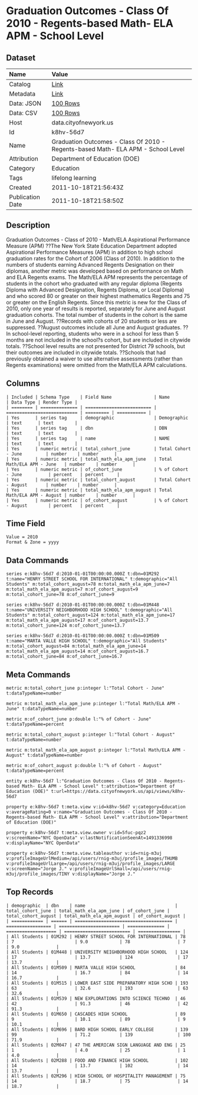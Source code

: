 # Graduation Outcomes - Class Of 2010 - Regents-based Math- ELA APM - School Level

## Dataset

| Name | Value |
| :--- | :---- |
| Catalog | [Link](https://catalog.data.gov/dataset/graduation-outcomes-class-of-2010-regents-based-math-ela-apm-school-level-ea88b) |
| Metadata | [Link](https://data.cityofnewyork.us/api/views/k8hv-56d7) |
| Data: JSON | [100 Rows](https://data.cityofnewyork.us/api/views/k8hv-56d7/rows.json?max_rows=100) |
| Data: CSV | [100 Rows](https://data.cityofnewyork.us/api/views/k8hv-56d7/rows.csv?max_rows=100) |
| Host | data.cityofnewyork.us |
| Id | k8hv-56d7 |
| Name | Graduation Outcomes - Class Of 2010 - Regents-based Math- ELA APM - School Level |
| Attribution | Department of Education (DOE) |
| Category | Education |
| Tags | lifelong learning |
| Created | 2011-10-18T21:56:43Z |
| Publication Date | 2011-10-18T21:58:50Z |

## Description

Graduation Outcomes - Class of 2010 - Math/ELA Aspirational Performance Measure (APM) 
??The New York State Education Department adopted Aspirational Performance Measures (APM) in addition to high school graduation rates for the Cohort of 2006 (Class of 2010). In addition to the numbers of students earning Advanced Regents Designation on their diplomas, another metric was developed based on performance on Math and ELA Regents exams. The Math/ELA APM represents the percentage of students in the cohort who graduated with any regular diploma (Regents Diploma with Advanced Designation, Regents Diploma, or Local Diploma) and who scored 80 or greater on their highest mathematics Regents and 75 or greater on the English Regents. Since this metric is new for the Class of 2010, only one year of results is reported, separately for June and August graduation cohorts. The total number of students in the cohort is the same in June and August. 
??Records with cohorts of 20 students or less are suppressed. 
??August outcomes include all June and August graduates. 
??In school-level reporting, students who were in a school for less than 5 months are not included in the school?s cohort, but are included in citywide totals. 
??School level results are not presented for District 79 schools, but their outcomes are included in citywide totals. 
??Schools that had previously obtained a waiver to use alternative assessments (rather than Regents examinations) were omitted from the Math/ELA APM calculations.

## Columns

```ls
| Included | Schema Type    | Field Name                | Name                        | Data Type | Render Type |
| ======== | ============== | ========================= | =========================== | ========= | =========== |
| Yes      | series tag     | demographic               | Demographic                 | text      | text        |
| Yes      | series tag     | dbn                       | DBN                         | text      | text        |
| Yes      | series tag     | name                      | NAME                        | text      | text        |
| Yes      | numeric metric | total_cohort_june         | Total Cohort - June         | number    | number      |
| Yes      | numeric metric | total_math_ela_apm_june   | Total Math/ELA APM - June   | number    | number      |
| Yes      | numeric metric | of_cohort_june            | % of Cohort - June          | percent   | percent     |
| Yes      | numeric metric | total_cohort_august       | Total Cohort - August       | number    | number      |
| Yes      | numeric metric | total_math_ela_apm_august | Total Math/ELA APM - August | number    | number      |
| Yes      | numeric metric | of_cohort_august          | % of Cohort - August        | percent   | percent     |
```

## Time Field

```ls
Value = 2010
Format & Zone = yyyy
```

## Data Commands

```ls
series e:k8hv-56d7 d:2010-01-01T00:00:00.000Z t:dbn=01M292 t:name="HENRY STREET SCHOOL FOR INTERNATIONAL" t:demographic="All Students" m:total_cohort_august=78 m:total_math_ela_apm_june=7 m:total_math_ela_apm_august=7 m:of_cohort_august=9 m:total_cohort_june=78 m:of_cohort_june=9

series e:k8hv-56d7 d:2010-01-01T00:00:00.000Z t:dbn=01M448 t:name="UNIVERSITY NEIGHBORHOOD HIGH SCHOOL" t:demographic="All Students" m:total_cohort_august=124 m:total_math_ela_apm_june=17 m:total_math_ela_apm_august=17 m:of_cohort_august=13.7 m:total_cohort_june=124 m:of_cohort_june=13.7

series e:k8hv-56d7 d:2010-01-01T00:00:00.000Z t:dbn=01M509 t:name="MARTA VALLE HIGH SCHOOL" t:demographic="All Students" m:total_cohort_august=84 m:total_math_ela_apm_june=14 m:total_math_ela_apm_august=14 m:of_cohort_august=16.7 m:total_cohort_june=84 m:of_cohort_june=16.7
```

## Meta Commands

```ls
metric m:total_cohort_june p:integer l:"Total Cohort - June" t:dataTypeName=number

metric m:total_math_ela_apm_june p:integer l:"Total Math/ELA APM - June" t:dataTypeName=number

metric m:of_cohort_june p:double l:"% of Cohort - June" t:dataTypeName=percent

metric m:total_cohort_august p:integer l:"Total Cohort - August" t:dataTypeName=number

metric m:total_math_ela_apm_august p:integer l:"Total Math/ELA APM - August" t:dataTypeName=number

metric m:of_cohort_august p:double l:"% of Cohort - August" t:dataTypeName=percent

entity e:k8hv-56d7 l:"Graduation Outcomes - Class Of 2010 - Regents-based Math- ELA APM - School Level" t:attribution="Department of Education (DOE)" t:url=https://data.cityofnewyork.us/api/views/k8hv-56d7

property e:k8hv-56d7 t:meta.view v:id=k8hv-56d7 v:category=Education v:averageRating=0 v:name="Graduation Outcomes - Class Of 2010 - Regents-based Math- ELA APM - School Level" v:attribution="Department of Education (DOE)"

property e:k8hv-56d7 t:meta.view.owner v:id=5fuc-pqz2 v:screenName="NYC OpenData" v:lastNotificationSeenAt=1491336998 v:displayName="NYC OpenData"

property e:k8hv-56d7 t:meta.view.tableauthor v:id=rnig-m3uj v:profileImageUrlMedium=/api/users/rnig-m3uj/profile_images/THUMB v:profileImageUrlLarge=/api/users/rnig-m3uj/profile_images/LARGE v:screenName="Jorge J." v:profileImageUrlSmall=/api/users/rnig-m3uj/profile_images/TINY v:displayName="Jorge J."
```

## Top Records

```ls
| demographic  | dbn    | name                                  | total_cohort_june | total_math_ela_apm_june | of_cohort_june | total_cohort_august | total_math_ela_apm_august | of_cohort_august | 
| ============ | ====== | ===================================== | ================= | ======================= | ============== | =================== | ========================= | ================ | 
| All Students | 01M292 | HENRY STREET SCHOOL FOR INTERNATIONAL | 78                | 7                       | 9.0            | 78                  | 7                         | 9.0              | 
| All Students | 01M448 | UNIVERSITY NEIGHBORHOOD HIGH SCHOOL   | 124               | 17                      | 13.7           | 124                 | 17                        | 13.7             | 
| All Students | 01M509 | MARTA VALLE HIGH SCHOOL               | 84                | 14                      | 16.7           | 84                  | 14                        | 16.7             | 
| All Students | 01M515 | LOWER EAST SIDE PREPARATORY HIGH SCHO | 193               | 63                      | 32.6           | 193                 | 63                        | 32.6             | 
| All Students | 01M539 | NEW EXPLORATIONS INTO SCIENCE TECHNO  | 46                | 42                      | 91.3           | 46                  | 42                        | 91.3             | 
| All Students | 01M650 | CASCADES HIGH SCHOOL                  | 89                | 9                       | 10.1           | 89                  | 9                         | 10.1             | 
| All Students | 01M696 | BARD HIGH SCHOOL EARLY COLLEGE        | 139               | 99                      | 71.2           | 139                 | 100                       | 71.9             | 
| All Students | 02M047 | 47 THE AMERICAN SIGN LANGUAGE AND ENG | 25                | 1                       | 4.0            | 25                  | 1                         | 4.0              | 
| All Students | 02M288 | FOOD AND FINANCE HIGH SCHOOL          | 102               | 14                      | 13.7           | 102                 | 14                        | 13.7             | 
| All Students | 02M296 | HIGH SCHOOL OF HOSPITALITY MANAGEMENT | 75                | 14                      | 18.7           | 75                  | 14                        | 18.7             | 
```